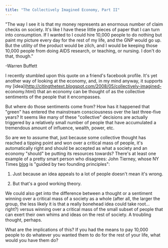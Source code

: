 ```yaml
---
title: "The Collectively Imagined Economy, Part II"
---
```

"The way I see it is that my money represents an enormous number of claim
checks on society. It's like I have these little pieces of paper that I can
turn into consumption. If I wanted to I could hire 10,000 people to do nothing
but paint my picture every day for the rest of my life, and the GNP would go
up. But the utility of the product would be zilch, and I would be keeping
those 10,000 people from doing AIDS research, or teaching, or nursing. I don't
do that, though."

  
-Warren Buffett  
  
I recently stumbled upon this quote on a friend's facebook profile. It's yet
another way of looking at the economy, and, in my mind anyway, it supports my
[idea](http://citingthetext.blogspot.com/2008/05/collectively-imagined-
economy.html) that an economy can be thought of as the collective sentiments
of the people that it encompasses.

  
But where do those sentiments come from? How has it happened that "green" has
entered the mainstream consciousness over the last three-five years? It seems
like many of these "collective" decisions are actually triggered by a
relatively small number of people that have accumulated a tremendous amount of
influence, wealth, power, etc.

  
So are we to assume that, just because some collective thought has reached a
tipping point and won over a critical mass of people, it's automatically right
and should be accepted as what a society and an economy "should" be putting
its resources towards? There's at least one example of a pretty smart person
who disagrees: John Tierney, whose NY Times
[blog](http://tierneylab.blogs.nytimes.com/) is "guided by two founding
principles":

  
1. Just because an idea appeals to a lot of people doesn't mean it's wrong.

2. But that's a good working theory.

  
We could also get into the difference between a thought or a sentiment winning
over a critical mass of a society as a whole (after all, the larger the group,
the less likely it is that a really bonehead idea could take root... right?)
versus winning over a critical mass of the small subset of people that can
exert their own whims and ideas on the rest of society. A troubling thought,
perhaps.

  
What are the implications of this? If you had the means to pay 10,000 people
to do whatever you wanted them to do for the rest of your life, what would you
have them do?

